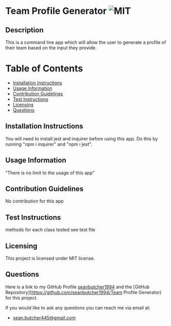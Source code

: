 # Team Profile Generator ![MIT](https://img.shields.io/badge/License-MIT-brightgreen)

  ## Description
  This is a command line app which will allow the user to generate a profile of their team based on the input they provide.

  # Table of Contents
  - [Installation Instructions](#installation-instructions)
  - [Usage Information](#usage-information)
  - [Contribution Guidelines](#contribution-guidelines)
  - [Test Instructions](#test-instructions)
  - [Licensing](#licensing)
  - [Questions](#questions)
  
  ## Installation Instructions
  You will need to install jest and inquirer before using this app. Do this by running "npm i inquirer" and "npm i jest".
  
  ## Usage Information
  "There is no limit to the usage of this app"
  
  ## Contribution Guidelines
  No contribution for this app
  
  ## Test Instructions
  methods for each class tested see test file
  
  ## Licensing 
  This project is licensed under MIT license.
  
  ## Questions
  Here is a link to my GitHub Profile [seanbutcher1994](https://github.com/seanbutcher1994) and the [GitHub Repository](https://github.com/seanbutcher1994/Team Profile Generator) for this project.
  
  If you would like to ask any questions you can reach me via email at:
  - sean.butcher445@gmail.com